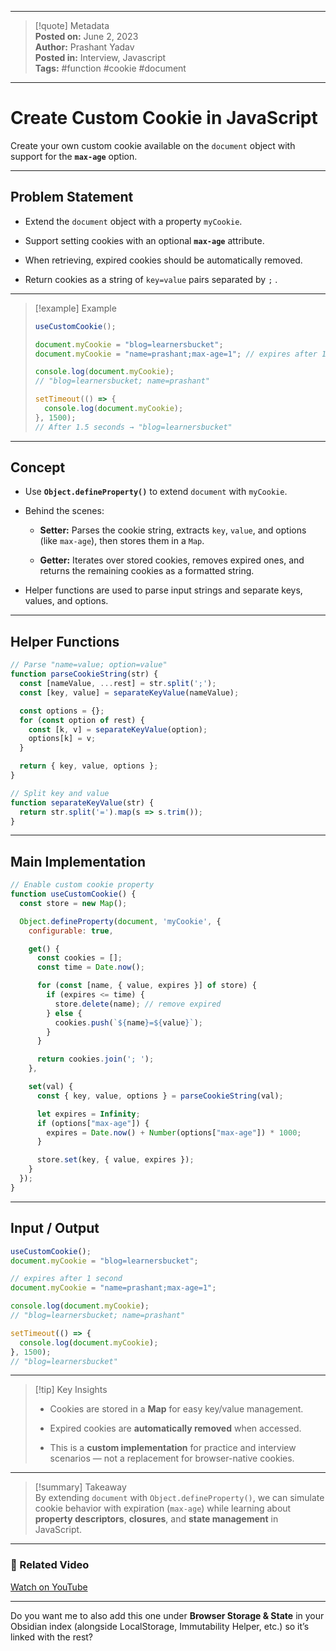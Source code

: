 
---

> [!quote] Metadata  
> **Posted on:** June 2, 2023  
> **Author:** Prashant Yadav  
> **Posted in:** Interview, Javascript  
> **Tags:** #function #cookie #document

---

# Create Custom Cookie in JavaScript

Create your own custom cookie available on the `document` object with support for the **`max-age`** option.

---

## Problem Statement

- Extend the `document` object with a property `myCookie`.
    
- Support setting cookies with an optional **`max-age`** attribute.
    
- When retrieving, expired cookies should be automatically removed.
    
- Return cookies as a string of `key=value` pairs separated by `;` .
    

---

> [!example] Example
> 
> ```javascript
> useCustomCookie();
> 
> document.myCookie = "blog=learnersbucket";
> document.myCookie = "name=prashant;max-age=1"; // expires after 1 second
> 
> console.log(document.myCookie);
> // "blog=learnersbucket; name=prashant"
> 
> setTimeout(() => {
>   console.log(document.myCookie);
> }, 1500);
> // After 1.5 seconds → "blog=learnersbucket"
> ```

---

## Concept

- Use **`Object.defineProperty()`** to extend `document` with `myCookie`.
    
- Behind the scenes:
    
    - **Setter:** Parses the cookie string, extracts `key`, `value`, and options (like `max-age`), then stores them in a `Map`.
        
    - **Getter:** Iterates over stored cookies, removes expired ones, and returns the remaining cookies as a formatted string.
        
- Helper functions are used to parse input strings and separate keys, values, and options.
    

---

## Helper Functions

```javascript
// Parse "name=value; option=value"
function parseCookieString(str) {
  const [nameValue, ...rest] = str.split(';');
  const [key, value] = separateKeyValue(nameValue);

  const options = {};
  for (const option of rest) {
    const [k, v] = separateKeyValue(option);
    options[k] = v;
  }

  return { key, value, options };
}

// Split key and value
function separateKeyValue(str) {
  return str.split('=').map(s => s.trim());
}
```

---

## Main Implementation

```javascript
// Enable custom cookie property
function useCustomCookie() {
  const store = new Map();

  Object.defineProperty(document, 'myCookie', {
    configurable: true,

    get() {
      const cookies = [];
      const time = Date.now();

      for (const [name, { value, expires }] of store) {
        if (expires <= time) {
          store.delete(name); // remove expired
        } else {
          cookies.push(`${name}=${value}`);
        }
      }

      return cookies.join('; ');
    },

    set(val) {
      const { key, value, options } = parseCookieString(val);

      let expires = Infinity;
      if (options["max-age"]) {
        expires = Date.now() + Number(options["max-age"]) * 1000;
      }

      store.set(key, { value, expires });
    }
  });
}
```

---

## Input / Output

```javascript
useCustomCookie();
document.myCookie = "blog=learnersbucket";

// expires after 1 second
document.myCookie = "name=prashant;max-age=1"; 

console.log(document.myCookie);
// "blog=learnersbucket; name=prashant"

setTimeout(() => {
  console.log(document.myCookie);
}, 1500);
// "blog=learnersbucket"
```

---

> [!tip] Key Insights
> 
> - Cookies are stored in a **Map** for easy key/value management.
>     
> - Expired cookies are **automatically removed** when accessed.
>     
> - This is a **custom implementation** for practice and interview scenarios — not a replacement for browser-native cookies.
>     

---

> [!summary] Takeaway  
> By extending `document` with `Object.defineProperty()`, we can simulate cookie behavior with expiration (`max-age`) while learning about **property descriptors**, **closures**, and **state management** in JavaScript.

---

### 🎥 Related Video

[Watch on YouTube](https://youtu.be/21rvzoieIU0)

---

Do you want me to also add this one under **Browser Storage & State** in your Obsidian index (alongside LocalStorage, Immutability Helper, etc.) so it’s linked with the rest?